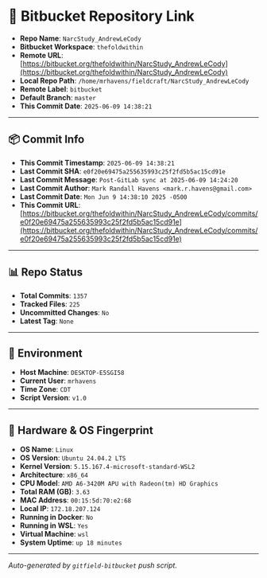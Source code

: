 # 🔗 Bitbucket Repository Link

- **Repo Name**: `NarcStudy_AndrewLeCody`
- **Bitbucket Workspace**: `thefoldwithin`
- **Remote URL**: [https://bitbucket.org/thefoldwithin/NarcStudy_AndrewLeCody](https://bitbucket.org/thefoldwithin/NarcStudy_AndrewLeCody)
- **Local Repo Path**: `/home/mrhavens/fieldcraft/NarcStudy_AndrewLeCody`
- **Remote Label**: `bitbucket`
- **Default Branch**: `master`
- **This Commit Date**: `2025-06-09 14:38:21`

---

## 📦 Commit Info

- **This Commit Timestamp**: `2025-06-09 14:38:21`
- **Last Commit SHA**: `e0f20e69475a255635993c25f2fd5b5ac15cd91e`
- **Last Commit Message**: `Post-GitLab sync at 2025-06-09 14:24:20`
- **Last Commit Author**: `Mark Randall Havens <mark.r.havens@gmail.com>`
- **Last Commit Date**: `Mon Jun 9 14:38:10 2025 -0500`
- **This Commit URL**: [https://bitbucket.org/thefoldwithin/NarcStudy_AndrewLeCody/commits/e0f20e69475a255635993c25f2fd5b5ac15cd91e](https://bitbucket.org/thefoldwithin/NarcStudy_AndrewLeCody/commits/e0f20e69475a255635993c25f2fd5b5ac15cd91e)

---

## 📊 Repo Status

- **Total Commits**: `1357`
- **Tracked Files**: `225`
- **Uncommitted Changes**: `No`
- **Latest Tag**: `None`

---

## 🧭 Environment

- **Host Machine**: `DESKTOP-E5SGI58`
- **Current User**: `mrhavens`
- **Time Zone**: `CDT`
- **Script Version**: `v1.0`

---

## 🧬 Hardware & OS Fingerprint

- **OS Name**: `Linux`
- **OS Version**: `Ubuntu 24.04.2 LTS`
- **Kernel Version**: `5.15.167.4-microsoft-standard-WSL2`
- **Architecture**: `x86_64`
- **CPU Model**: `AMD A6-3420M APU with Radeon(tm) HD Graphics`
- **Total RAM (GB)**: `3.63`
- **MAC Address**: `00:15:5d:70:e2:68`
- **Local IP**: `172.18.207.124`
- **Running in Docker**: `No`
- **Running in WSL**: `Yes`
- **Virtual Machine**: `wsl`
- **System Uptime**: `up 18 minutes`

---

_Auto-generated by `gitfield-bitbucket` push script._

